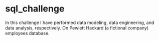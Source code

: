 # sql_challenge
In this challenge
I have performed data modeling, data engineering, and data analysis, respectively.
On Pewlett Hackard (a fictional company) employees database.
